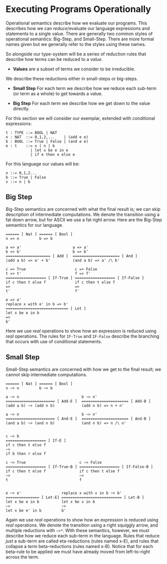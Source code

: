 # Executing Programs Operationally

Operational semantics describe how we evaluate our programs.
This describes how we can *reduce*/evaluate our language expressions and statements to a single value.
There are generally two common styles of operational semantics: Big-Step, and Small-Step.
There are more formal names given but we generally refer to the styles using these names.

So alongside our type-system will be a series of reduction rules that describe how terms can be reduced to a *value*.

+ **Values** are a subset of terms we consider to be irreducible.

We describe these reductions either in small-steps or big-steps.

+ **Small Step** For each term we describe how we reduce each sub-term (or term as a whole) to get towards a value.

+ **Big Step** For each term we describe how we get down to the value directly.


For this section we will consider our exemplar, extended with conditional expressions:

    t : TYPE ::= BOOL | NAT
    n : NAT  ::= 0,1,2,...    | (add e e)
    b : BOOL ::= True | False | (and e e)
    e : t    ::= x | n | b
               | let x be e in e
               | if e then e else e

For this language our values will be:

    n ::= 0,1,2...
    b ::= True | False
    v ::= n | b

## Big Step

Big-Step semantics are concerned with what the final result is; we can skip description of intermediate computations.
We denote the transition using a fat down arrow, but for ASCII we use a fat right arrow.
Here are the Big-Step semantics for our language.

    ====== [ Nat ] ====== [ Bool ]
    n => n         b => b

    a => a'                       a => a'
    b => b'                       b => b'
    ==================== [ Add ]  ===================== [ And ]
    (add a b) => a' + b'          (and a b) => a' /\ b'

    c => True                      c => False
    t => t'                        f => f'
    ================== [ If-True ] ================== [ If-False ]
    if c then t else f             if c then t else f
    =>                             =>
    t'                             f'

    e => e'
    replace x with e' in b => b'
    ============================ [ Let ]
    let x be e in b
    =>
    b'

Here we use *real* operations to show how an expression is reduced using *real* operations.
The rules for `IF-True` and `IF-False` describe the branching that occurs with use of conditional statements.

## Small Step

Small-Step semantics are concerned with how we get to the final result; we cannot skip intermediate computations.

    ====== [ Nat ] ====== [ Bool ]
    n ~> n         b ~> b

    a ~> n                            b ~> n'
    ====================== [ Add-E ]  ===================== [ Add-B ]
    (add a b) ~> (add n b)            (add n b) => n + n'

    a ~> n                            b ~> n'
    ====================== [ And-E ]  ===================== [ And-B ]
    (and a b) ~> (and n b)            (and n b) => n /\ n'


    c ~> b
    ================== [ If-E ]
    if c then t else f
    ~>
    if b then r else f

    c ~> True                        c ~> False
    ================== [ If-True-B ] ================== [ If-False-B ]
    if c then t else f               if c then t else f
    ~>                               ~>
    t                                f


    e ~> e'                  replace x with v in b ~> b'
    =============== [ Let-E] =========================== [ Let-B ]
    let x be e in b          let x be v in b
    ~>                       ~>
    let x be e' in b         b'

Again we use *real* operations to show how an expression is reduced using *real* operations.
We denote the transition using a right squiggly arrow, and multiple reductions with `~>*`.
With these semantics, however, we must describe how we reduce each sub-term in the language.
Rules that reduce *just* a sub-term are called eta-reductions (rules named x-E), and rules that collapse a term beta-reductions (rules named x-B).
Notice that for each beta-rule to be applied we must have already moved from left-to-right across the term.
